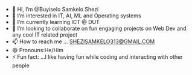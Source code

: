 - 👋 Hi, I’m @Buyiselo Samkelo Shezi
- 👀 I’m interested in IT, AI, ML and Operating systems
- 🌱 I’m currently learning ICT @ DUT
- 💞️ I’m looking to collaborate on fun engaging projects on Web Dev and any cool IT related project
- 📫 How to reach me ... SHEZISAMKELO313@GMAIL.COM
- 😄 Pronouns:He/Him
- ⚡ Fun fact: ...I like having fun while coding and interacting with other people

<!---
samkeloshezi313/samkeloshezi313 is a ✨ special ✨ repository because its `README.md` (this file) appears on your GitHub profile.
You can click the Preview link to take a look at your changes.
--->
